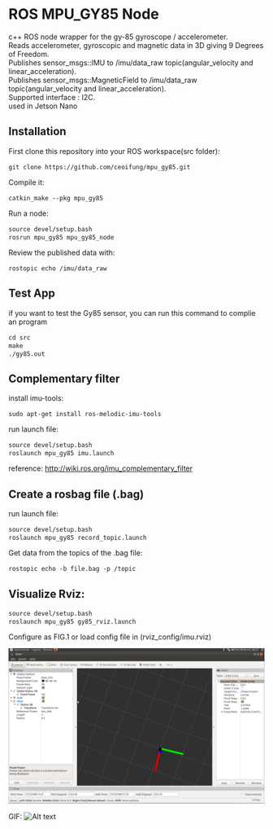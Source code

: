 ROS MPU_GY85 Node
================

c++ ROS node wrapper for the gy-85 gyroscope / accelerometer.\
Reads accelerometer, gyroscopic and magnetic data in 3D giving 9 Degrees of Freedom.\
Publishes sensor_msgs::IMU to /imu/data_raw topic(angular_velocity and linear_acceleration).\
Publishes sensor_msgs::MagneticField to /imu/data_raw topic(angular_velocity and linear_acceleration).\
Supported interface : I2C.\
used in Jetson Nano

Installation
------------

First clone this repository into your ROS workspace(src folder):

    git clone https://github.com/ceoifung/mpu_gy85.git
    
Compile it:

    catkin_make --pkg mpu_gy85

Run a node:

	source devel/setup.bash
	rosrun mpu_gy85 mpu_gy85_node

Review the published data with:

    rostopic echo /imu/data_raw


Test App
--------------------

if you want to test the Gy85 sensor, you can run this command to complie an program

	cd src
	make
	./gy85.out

Complementary filter
--------------------

install imu-tools:

	sudo apt-get install ros-melodic-imu-tools

run launch file:

	source devel/setup.bash
	roslaunch mpu_gy85 imu.launch

reference: http://wiki.ros.org/imu_complementary_filter

Create a rosbag file (.bag)
---------------------------

run launch file:

	source devel/setup.bash
	roslaunch mpu_gy85 record_topic.launch

Get data from the topics of the .bag file:

	rostopic echo -b file.bag -p /topic

Visualize Rviz:
---------------

	source devel/setup.bash
	roslaunch mpu_gy85 gy85_rviz.launch

Configure as FIG.1 or load config file in (rviz_config/imu.rviz)

![Alt text](media/fig1.png "RVIZ configuration")

GIF:
![Alt text](media/imu.gif "RVIZ working with imu")


